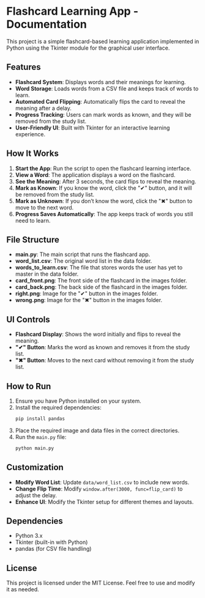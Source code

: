 # Flashcard Learning App - Documentation

This project is a simple flashcard-based learning application implemented in Python using the Tkinter module for the graphical user interface.

## Features

- **Flashcard System**: Displays words and their meanings for learning.
- **Word Storage**: Loads words from a CSV file and keeps track of words to learn.
- **Automated Card Flipping**: Automatically flips the card to reveal the meaning after a delay.
- **Progress Tracking**: Users can mark words as known, and they will be removed from the study list.
- **User-Friendly UI**: Built with Tkinter for an interactive learning experience.

## How It Works

1. **Start the App**: Run the script to open the flashcard learning interface.
2. **View a Word**: The application displays a word on the flashcard.
3. **See the Meaning**: After 3 seconds, the card flips to reveal the meaning.
4. **Mark as Known**: If you know the word, click the "✔" button, and it will be removed from the study list.
5. **Mark as Unknown**: If you don’t know the word, click the "✖" button to move to the next word.
6. **Progress Saves Automatically**: The app keeps track of words you still need to learn.

## File Structure

- **main.py**: The main script that runs the flashcard app.
- **word_list.csv**: The original word list in the data folder.
- **words_to_learn.csv**: The file that stores words the user has yet to master in the data folder.
- **card_front.png**: The front side of the flashcard in the images folder.
- **card_back.png**: The back side of the flashcard in the images folder.
- **right.png**: Image for the "✔" button in the images folder.
- **wrong.png**: Image for the "✖" button in the images folder.

## UI Controls

- **Flashcard Display**: Shows the word initially and flips to reveal the meaning.
- **"✔" Button**: Marks the word as known and removes it from the study list.
- **"✖" Button**: Moves to the next card without removing it from the study list.

## How to Run

1. Ensure you have Python installed on your system.
2. Install the required dependencies:
   ```bash
   pip install pandas
   ```
3. Place the required image and data files in the correct directories.
4. Run the `main.py` file:
   ```bash
   python main.py
   ```

## Customization

- **Modify Word List**: Update `data/word_list.csv` to include new words.
- **Change Flip Time**: Modify `window.after(3000, func=flip_card)` to adjust the delay.
- **Enhance UI**: Modify the Tkinter setup for different themes and layouts.

## Dependencies

- Python 3.x
- Tkinter (built-in with Python)
- pandas (for CSV file handling)

## License

This project is licensed under the MIT License. Feel free to use and modify it as needed.